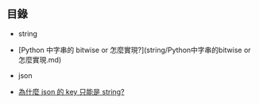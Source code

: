 ## 目錄

* string
 * [Python 中字串的 bitwise or 怎麼實現?](string/Python中字串的bitwise or怎麼實現.md)

* json
 * [為什麼 json 的 key 只能是 string?](json/為什麼json的key只能是string.md)
